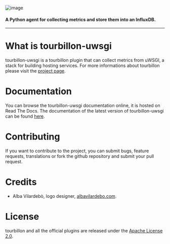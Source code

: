 ![image](https://raw.githubusercontent.com/tourbillonpy/tourbillon-agent/master/assets/tourbillon_logo_gray.png) 
#### A Python agent for collecting metrics and store them into an InfluxDB.

-----

# What is tourbillon-uwsgi

tourbillon-uwsgi is a tourbillon plugin that can collect metrics from uWSGI, a stack for building hosting services.
For more informations about tourbillon please visit the [project page](http://www.github.com/tourbillonpy/tourbillon-agent).


# Documentation

You can browse the tourbillon-uwsgi documentation online, it is hosted on Read The Docs.
The documentation of the latest version of tourbillon-uwsgi can be found [here](http://tourbillon-uwsgi.readthedocs.org/en/latest/).


# Contributing

If you want to contribute to the project, you can submit bugs, feature requests, translations or fork the github repository and submit your pull request.


# Credits

* Alba Vilardebò, logo designer, [albavilardebo.com](http://albavilardebo.com).


# License

tourbillon and all the official plugins are released under the [Apache License 2.0](http://www.apache.org/licenses/LICENSE-2.0.html).
